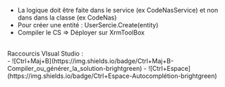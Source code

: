 - La logique doit être faite dans le service (ex CodeNasService) et non dans dans la classe (ex CodeNas)
- Pour créer une entité : UserSercie.Create(entity)
- Compiler le CS => Déployer sur XrmToolBox
<br>
Raccourcis VIsual Studio : <br>
- ![Ctrl+Maj+B](https://img.shields.io/badge/Ctrl+Maj+B-Compiler_ou_générer_la_solution-brightgreen)
- ![Ctrl+Espace](https://img.shields.io/badge/Ctrl+Espace-Autocomplétion-brightgreen)
